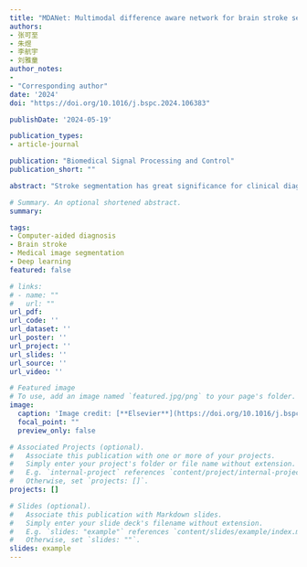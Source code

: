 ```yaml
---
title: "MDANet: Multimodal difference aware network for brain stroke segmentation"
authors:
- 张可至
- 朱煜
- 李航宇
- 刘雅童
author_notes:
- 
- "Corresponding author"
date: '2024'
doi: "https://doi.org/10.1016/j.bspc.2024.106383"

publishDate: '2024-05-19'

publication_types:
- article-journal

publication: "Biomedical Signal Processing and Control"
publication_short: ""

abstract: "Stroke segmentation has great significance for clinical diagnosis and timely treatment. Medical images of strokes often come in the form of multiple modalities. But most existing methods simply stack these modalities as input, disregarding the connections and other clinical prior knowledge associated with each modality. In this paper, we present MDANet, a multimodal difference aware network for stroke segmentation based on multimodal input. The proposed network mainly consists of a difference aware module and a graph convolution fusion block. In the difference aware module, a parameter-shared encoder is adopted to extract features from different modality groups and generate difference feature maps by subtracting one group from another to enhance the perception of potential lesion areas. We further design a similarity loss to improve this ability. The graph convolution fusion block is developed to aggregate features from different modalities with a channel embedding strategy to model the features globally and a space embedding strategy for local modeling. The MDANet is trained and evaluated on the Ischemic Stroke Lesion Segmentation (ISLES) 2018 and 2022 datasets. Our approach achieves a dice score of 58.34 and 70.44, surpassing the performance of other advanced existing methods."

# Summary. An optional shortened abstract.
summary: 

tags:
- Computer-aided diagnosis
- Brain stroke
- Medical image segmentation
- Deep learning
featured: false

# links:
# - name: ""
#   url: ""
url_pdf: 
url_code: ''
url_dataset: ''
url_poster: ''
url_project: ''
url_slides: ''
url_source: ''
url_video: ''

# Featured image
# To use, add an image named `featured.jpg/png` to your page's folder. 
image:
  caption: 'Image credit: [**Elsevier**](https://doi.org/10.1016/j.bspc.2024.106383)'
  focal_point: ""
  preview_only: false

# Associated Projects (optional).
#   Associate this publication with one or more of your projects.
#   Simply enter your project's folder or file name without extension.
#   E.g. `internal-project` references `content/project/internal-project/index.md`.
#   Otherwise, set `projects: []`.
projects: []

# Slides (optional).
#   Associate this publication with Markdown slides.
#   Simply enter your slide deck's filename without extension.
#   E.g. `slides: "example"` references `content/slides/example/index.md`.
#   Otherwise, set `slides: ""`.
slides: example
---
```

